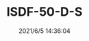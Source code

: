 ﻿---
layout: post 
title: ISDF-50-D-S
tags: ISDF SAMTEC
categories: wire-harness
overview: 
part_number: 0549-1
thumb_img: 
small_img: static/202106/549-20210605.jpg
date: 2021/6/5 14:36:04
---



